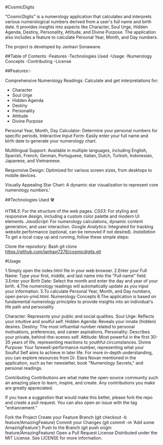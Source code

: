 #CosmicDigits

"CosmicDigits" is a numerology application that calculates and interprets various numerological numbers derived from a user's full name and birth date. It provides insights into aspects like Character, Soul Urge, Hidden Agenda, Destiny, Personality, Attitude, and Divine Purpose. The application also includes a feature to calculate Personal Year, Month, and Day numbers.

The project is developed by Janhavi Sonawane.

##Table of Contents
    -Features
    -Technologies Used
    -Usage
    -Numerology Concepts
    -Contributing
    -License
   

    
##Features✨

Comprehensive Numerology Readings: Calculate and get interpretations for:
   - Character
   - Soul Urge
   - Hidden Agenda
   - Destiny
   - Personality
   - Attitude
   - Divine Purpose


Personal Year, Month, Day Calculator: Determine your personal numbers for specific periods.
Interactive Input Form: Easily enter your full name and birth date to generate your numerology chart.


Multilingual Support: Available in multiple languages, including English, Spanish, French, German, Portuguese, Italian, Dutch, Turkish, Indonesian, Japanese, and Vietnamese.


Responsive Design: Optimized for various screen sizes, from desktops to mobile devices.


Visually Appealing Star Chart: A dynamic star visualization to represent core numerology numbers.'


##Technologies Used 🛠

*HTML5*: For the structure of the web pages.
*CSS3*: For styling and responsive design, including a custom color palette and modern UI elements.
*JavaScript*: For numerology calculations, dynamic content generation, and user interaction.
*Google Analytics*: Integrated for tracking website performance (optional, can be removed if not desired).
*Installation*
To get a local copy up and running, follow these simple steps:

Clone the repository:
Bash
git clone https://github.com/janhavi7276/cosmicdigits.git

#Usage

1.Simply open the index.html file in your web browser.
2.Enter your Full Name: Type your first, middle, and last name into the "Full name" field.
3.Enter your Birth Date: Select the month and enter the day and year of your birth.
4.The numerology readings will automatically update as you input your information.
5.To calculate Personal Year, Month, and Day numbers, open perso-ymd.html.
Numerology Concepts
6.The application is based on fundamental numerology principles to provide insights into an individual's life path and personality.

Character: Represents your public and social qualities.
Soul Urge: Reflects your intuitive and soulful self.
Hidden Agenda: Reveals your innate (hidden) desires.
Destiny: The most influential number related to personal motivations, preferences, and career aspirations.
Personality: Describes your private, behind-the-scenes self.
Attitude: Most powerful in the first 30-35 years of life, representing reactions to youthful circumstances.
Divine Purpose: Your farewell-performance number, representing what your Soulful Self aims to achieve in later life.
For more in-depth understanding, you can explore resources from Dr. Elara Novan mentioned in the application, such as her newsletter, book "Numerology Secrets," and personal readings.

Contributing
Contributions are what make the open-source community such an amazing place to learn, inspire, and create. Any contributions you make are greatly appreciated.

If you have a suggestion that would make this better, please fork the repo and create a pull request. You can also open an issue with the tag "enhancement."

Fork the Project
Create your Feature Branch (git checkout -b feature/AmazingFeature)
Commit your Changes (git commit -m 'Add some AmazingFeature')
Push to the Branch (git push origin feature/AmazingFeature)
Open a Pull Request
License
Distributed under the MIT License. See LICENSE for more information.


